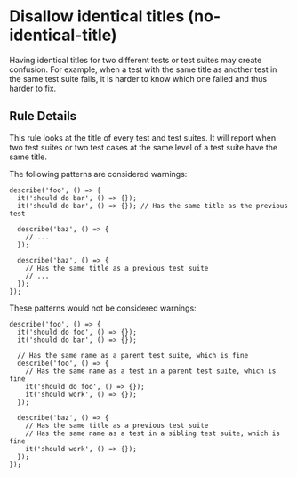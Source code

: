 Disallow identical titles (no-identical-title)
==============================================

Having identical titles for two different tests or test suites may create confusion. For example, when a test with the same title as another test in the same test suite fails, it is harder to know which one failed and thus harder to fix.

Rule Details
------------

This rule looks at the title of every test and test suites. It will report when two test suites or two test cases at the same level of a test suite have the same title.

The following patterns are considered warnings:

    describe('foo', () => {
      it('should do bar', () => {});
      it('should do bar', () => {}); // Has the same title as the previous test

      describe('baz', () => {
        // ...
      });

      describe('baz', () => {
        // Has the same title as a previous test suite
        // ...
      });
    });

These patterns would not be considered warnings:

    describe('foo', () => {
      it('should do foo', () => {});
      it('should do bar', () => {});

      // Has the same name as a parent test suite, which is fine
      describe('foo', () => {
        // Has the same name as a test in a parent test suite, which is fine
        it('should do foo', () => {});
        it('should work', () => {});
      });

      describe('baz', () => {
        // Has the same title as a previous test suite
        // Has the same name as a test in a sibling test suite, which is fine
        it('should work', () => {});
      });
    });
